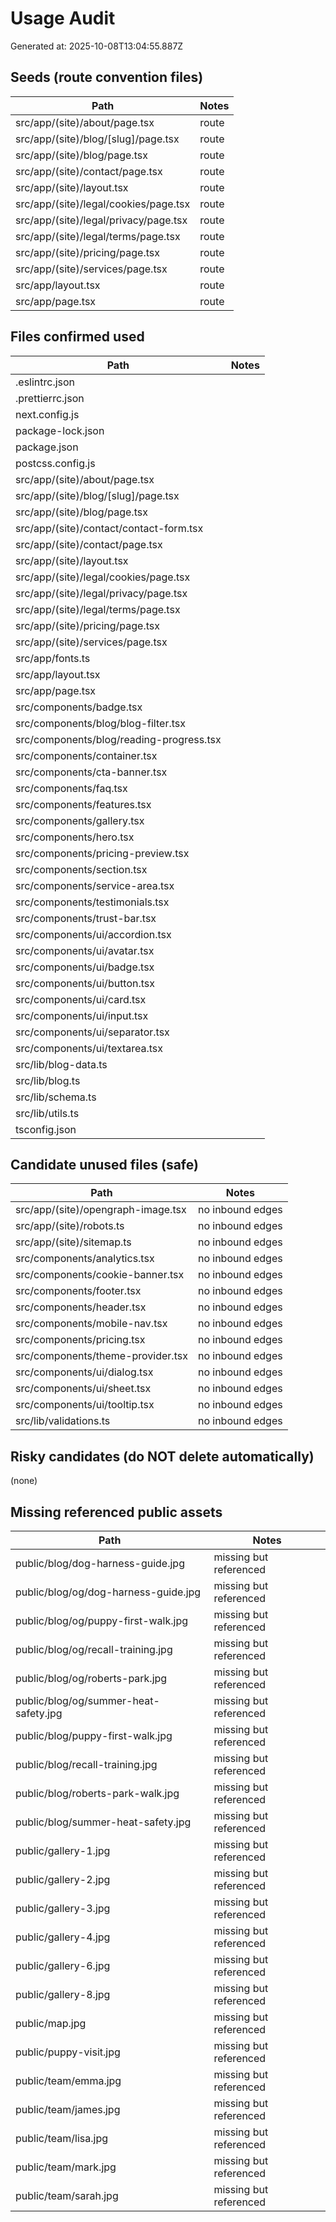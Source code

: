 # Usage Audit

Generated at: 2025-10-08T13:04:55.887Z

## Seeds (route convention files)


| Path | Notes |
| --- | --- |
| src/app/(site)/about/page.tsx | route |
| src/app/(site)/blog/[slug]/page.tsx | route |
| src/app/(site)/blog/page.tsx | route |
| src/app/(site)/contact/page.tsx | route |
| src/app/(site)/layout.tsx | route |
| src/app/(site)/legal/cookies/page.tsx | route |
| src/app/(site)/legal/privacy/page.tsx | route |
| src/app/(site)/legal/terms/page.tsx | route |
| src/app/(site)/pricing/page.tsx | route |
| src/app/(site)/services/page.tsx | route |
| src/app/layout.tsx | route |
| src/app/page.tsx | route |

## Files confirmed used

| Path | Notes |
| --- | --- |
| .eslintrc.json |  |
| .prettierrc.json |  |
| next.config.js |  |
| package-lock.json |  |
| package.json |  |
| postcss.config.js |  |
| src/app/(site)/about/page.tsx |  |
| src/app/(site)/blog/[slug]/page.tsx |  |
| src/app/(site)/blog/page.tsx |  |
| src/app/(site)/contact/contact-form.tsx |  |
| src/app/(site)/contact/page.tsx |  |
| src/app/(site)/layout.tsx |  |
| src/app/(site)/legal/cookies/page.tsx |  |
| src/app/(site)/legal/privacy/page.tsx |  |
| src/app/(site)/legal/terms/page.tsx |  |
| src/app/(site)/pricing/page.tsx |  |
| src/app/(site)/services/page.tsx |  |
| src/app/fonts.ts |  |
| src/app/layout.tsx |  |
| src/app/page.tsx |  |
| src/components/badge.tsx |  |
| src/components/blog/blog-filter.tsx |  |
| src/components/blog/reading-progress.tsx |  |
| src/components/container.tsx |  |
| src/components/cta-banner.tsx |  |
| src/components/faq.tsx |  |
| src/components/features.tsx |  |
| src/components/gallery.tsx |  |
| src/components/hero.tsx |  |
| src/components/pricing-preview.tsx |  |
| src/components/section.tsx |  |
| src/components/service-area.tsx |  |
| src/components/testimonials.tsx |  |
| src/components/trust-bar.tsx |  |
| src/components/ui/accordion.tsx |  |
| src/components/ui/avatar.tsx |  |
| src/components/ui/badge.tsx |  |
| src/components/ui/button.tsx |  |
| src/components/ui/card.tsx |  |
| src/components/ui/input.tsx |  |
| src/components/ui/separator.tsx |  |
| src/components/ui/textarea.tsx |  |
| src/lib/blog-data.ts |  |
| src/lib/blog.ts |  |
| src/lib/schema.ts |  |
| src/lib/utils.ts |  |
| tsconfig.json |  |

## Candidate unused files (safe)

| Path | Notes |
| --- | --- |
| src/app/(site)/opengraph-image.tsx | no inbound edges |
| src/app/(site)/robots.ts | no inbound edges |
| src/app/(site)/sitemap.ts | no inbound edges |
| src/components/analytics.tsx | no inbound edges |
| src/components/cookie-banner.tsx | no inbound edges |
| src/components/footer.tsx | no inbound edges |
| src/components/header.tsx | no inbound edges |
| src/components/mobile-nav.tsx | no inbound edges |
| src/components/pricing.tsx | no inbound edges |
| src/components/theme-provider.tsx | no inbound edges |
| src/components/ui/dialog.tsx | no inbound edges |
| src/components/ui/sheet.tsx | no inbound edges |
| src/components/ui/tooltip.tsx | no inbound edges |
| src/lib/validations.ts | no inbound edges |

## Risky candidates (do NOT delete automatically)

(none)

## Missing referenced public assets

| Path | Notes |
| --- | --- |
| public/blog/dog-harness-guide.jpg | missing but referenced |
| public/blog/og/dog-harness-guide.jpg | missing but referenced |
| public/blog/og/puppy-first-walk.jpg | missing but referenced |
| public/blog/og/recall-training.jpg | missing but referenced |
| public/blog/og/roberts-park.jpg | missing but referenced |
| public/blog/og/summer-heat-safety.jpg | missing but referenced |
| public/blog/puppy-first-walk.jpg | missing but referenced |
| public/blog/recall-training.jpg | missing but referenced |
| public/blog/roberts-park-walk.jpg | missing but referenced |
| public/blog/summer-heat-safety.jpg | missing but referenced |
| public/gallery-1.jpg | missing but referenced |
| public/gallery-2.jpg | missing but referenced |
| public/gallery-3.jpg | missing but referenced |
| public/gallery-4.jpg | missing but referenced |
| public/gallery-6.jpg | missing but referenced |
| public/gallery-8.jpg | missing but referenced |
| public/map.jpg | missing but referenced |
| public/puppy-visit.jpg | missing but referenced |
| public/team/emma.jpg | missing but referenced |
| public/team/james.jpg | missing but referenced |
| public/team/lisa.jpg | missing but referenced |
| public/team/mark.jpg | missing but referenced |
| public/team/sarah.jpg | missing but referenced |

